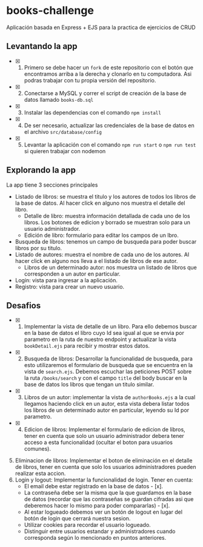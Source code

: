 # books-challenge
Aplicación basada en Express + EJS para la practica de ejercicios de CRUD

## Levantando la app
- [x] 1. Primero se debe hacer un `fork` de este repositorio con el botón que encontramos arriba a la derecha y clonarlo en tu computadora. Asi podras trabajar con tu propia versión del repositorio.
- [x] 2. Conectarse a MySQL y correr el script de creación de la base de datos llamado `books-db.sql`
- [x] 3. Instalar las dependencias con el comando `npm install`
- [x] 4. De ser necesario, actualizar las credenciales de la base de datos en el archivo `src/database/config`
- [x] 5. Levantar la aplicación con el comando `npm run start` o `npm run test` si quieren trabajar con nodemon

## Explorando la app
La app tiene 3 secciones principales
* Listado de libros: se muestra el titulo y los autores de todos los libros de la base de datos. Al hacer click en alguno nos muestra el detalle del libro.
  * Detalle de libro: muestra información detallada de cada uno de los libros. Los botones de edicion y borrado se muestran solo para un usuario administrador.
  * Edición de libro: formulario para editar los campos de un lbro.
* Busqueda de libros: tenemos un campo de busqueda para poder buscar libros por su titulo.
* Listado de autores: muestra el nombre de cada uno de los autores. Al hacer click en alguno nos lleva a el listado de libros de ese autor.
  * Libros de un determinado autor: nos muestra un listado de libros que corresponden a un autor en particular.
* Login: vista para ingresar a la aplicación.
* Registro: vista para crear un nuevo usuario. 

## Desafios
- [x] 1. Implementar la vista de detalle de un libro. Para ello debemos buscar en la base de datos el libro cuyo Id sea igual al que se envia por parametro en la ruta de nuestro endpoint y actualizar la vista `bookDetail.ejs` para recibir y mostrar estos datos.
- [x] 2. Busqueda de libros: Desarrollar la funcionalidad de busqueda, para esto utilizaremos el formulario de busqueda que se encuentra en la vista de `search.ejs`. Debemos escuchar las peticiones POST sobre la ruta `/books/search` y con el campo `title` del body buscar en la base de datos los libros que tengan un titulo similar.
- [x] 3. Libros de un autor: implementar la vista de `authorBooks.ejs` a la cual llegamos haciendo click en un autor, esta vista debera listar todos los libros de un determinado autor en particular, leyendo su Id por parametro.
- [x] 4. Edicion de libros: Implementar el formulario de edicion de libros, tener en cuenta que solo un usuario administrador debera tener acceso a esta funcionalidad (ocultar el boton para usuarios comunes).
5. Eliminacion de libros: Implementar el boton de eliminación en el detalle de libros, tener en cuenta que solo los usuarios administradores pueden realizar esta accion.
6. Login y logout: Implementar la funcionalidad de login. Tener en cuenta:
   - El email debe estar registrado en la base de datos - [x].
   - La contraseña debe ser la misma que la que guardamos en la base de datos (recordar que las contraseñas se guardan cifradas asi que deberemos hacer lo mismo para poder compararlas) - [x].
   - Al estar logueado debemos ver un botón de logout en lugar del botón de login que cerrará nuestra sesion.
   - Utilizar cookies para recordar el usuario logueado.
   - Distinguir entre usuarios estandar y administradores cuando corresponda según lo mencionado en puntos anteriores.
